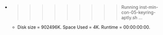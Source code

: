 * >>>>>>>>> Running inst-min-con-05-keyring-aptly.sh ...
  * Disk size = 902496K. Space Used = 4K. Runtime = 00:00:00:00.
